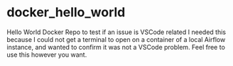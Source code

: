 # docker_hello_world
Hello World Docker Repo to test if an issue is VSCode related 
I needed this because I could not get a terminal to open on a container of a local Airflow instance, and wanted to confirm it was not a VSCode problem.
Feel free to use this however you want.
